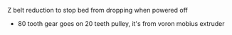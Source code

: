 Z belt reduction to stop bed from dropping when powered off
* 80 tooth gear goes on 20 teeth pulley, it's from voron mobius extruder
